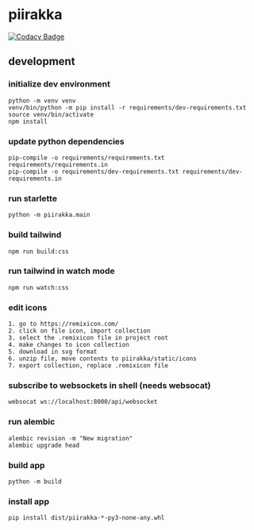 # piirakka

[![Codacy Badge](https://app.codacy.com/project/badge/Grade/846ea04459dc4aaf8a20ee15d9667fca)](https://app.codacy.com/gh/santerj/piirakka/dashboard?utm_source=gh&utm_medium=referral&utm_content=&utm_campaign=Badge_grade)

## development

### initialize dev environment

    python -m venv venv
    venv/bin/python -m pip install -r requirements/dev-requirements.txt
    source venv/bin/activate
    npm install

### update python dependencies

    pip-compile -o requirements/requirements.txt requirements/requirements.in
    pip-compile -o requirements/dev-requirements.txt requirements/dev-requirements.in

### run starlette

    python -m piirakka.main

### build tailwind

    npm run build:css

### run tailwind in watch mode

    npm run watch:css

### edit icons

    1. go to https://remixicon.com/
    2. click on file icon, import collection
    3. select the .remixicon file in project root
    4. make changes to icon collection
    5. download in svg format
    6. unzip file, move contents to piirakka/static/icons
    7. export collection, replace .remixicon file

### subscribe to websockets in shell (needs websocat)

    websocat ws://localhost:8000/api/websocket

### run alembic

    alembic revision -m "New migration"
    alembic upgrade head

### build app

    python -m build

### install app

    pip install dist/piirakka-*-py3-none-any.whl
